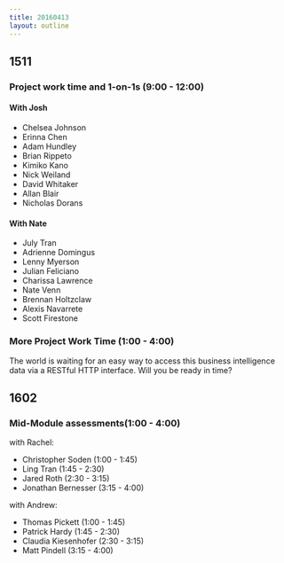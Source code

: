```yaml
---
title: 20160413
layout: outline
---
```


## 1511

### Project work time and 1-on-1s (9:00 - 12:00)

#### With Josh
- Chelsea Johnson
- Erinna Chen
- Adam Hundley
- Brian Rippeto
- Kimiko Kano
- Nick Weiland
- David Whitaker
- Allan Blair
- Nicholas Dorans

#### With Nate

- July Tran
- Adrienne Domingus
- Lenny Myerson
- Julian Feliciano
- Charissa Lawrence
- Nate Venn
- Brennan Holtzclaw
- Alexis Navarrete
- Scott Firestone

### More Project Work Time (1:00 - 4:00)

The world is waiting for an easy way to access this business intelligence data via a RESTful HTTP interface. Will you be ready in time?

## 1602

### Mid-Module assessments(1:00 - 4:00)

with Rachel:

* Christopher Soden (1:00 - 1:45)
* Ling Tran (1:45 - 2:30)
* Jared Roth (2:30 - 3:15)
* Jonathan Bernesser (3:15 - 4:00)

with Andrew:

* Thomas Pickett (1:00 - 1:45)
* Patrick Hardy (1:45 - 2:30)
* Claudia Kiesenhofer (2:30 - 3:15)
* Matt Pindell (3:15 - 4:00)

